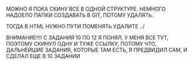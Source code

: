 МОЖНО Я ПОКА СКИНУ ВСЕ В ОДНОЙ СТРУКТУРЕ.
НЕМНОГО НАДОЕЛО ПАПКИ СОЗДАВАТЬ В GIT, ПОТОМУ УДАЛЯТЬ.

ТОГДА В HTML НУЖНО ПУТИ ПОМЕНЯТЬ
УДАЛИТЕ ../

ВНИМАНИЕ!!!!
С ЗАДАНИЯ 10 ПО 12 Я ПОНЯЛ, У МЕНЯ ВСЕ ТУТ, ПОЭТОМУ СКИНУЛ ОДНУ И ТУЖЕ ССЫЛКУ, ПОТОМУ ЧТО, ДАЛЬНЕЙШИЕ ЗАДАНИЯ, КОТОРЫЕ ТАМ ЕСТЬ, Я ПРЕДВИДИЛ САМ, И СДЕЛАЛ ЕЩЕ В 10 ЗАДАНИИ
